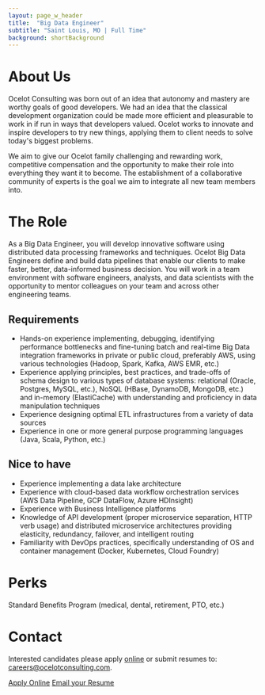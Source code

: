 ```yaml
---
layout: page_w_header
title:  "Big Data Engineer"
subtitle: "Saint Louis, MO | Full Time"
background: shortBackground
---
```


# About Us

Ocelot Consulting was born out of an idea that autonomy and mastery are worthy goals of good developers. We had an idea that the classical development organization could be made more efficient and pleasurable to work in if run in ways that developers valued. Ocelot works to innovate and inspire developers to try new things, applying them to client needs to solve today's biggest problems.

We aim to give our Ocelot family challenging and rewarding work, competitive compensation and the opportunity to make their role into everything they want it to become. The establishment of a collaborative community of experts is the goal we aim to integrate all new team members into.

# The Role
As a Big Data Engineer, you will develop innovative software using distributed data processing frameworks and techniques.  Ocelot Big Data Engineers define and build data pipelines that enable our clients to make faster, better, data-informed business decision.  You will work in a team environment with software engineers, analysts, and data scientists with the opportunity to mentor colleagues on your team and across other engineering teams.

## Requirements

* Hands-on experience implementing, debugging, identifying performance bottlenecks and fine-tuning batch and real-time Big Data integration frameworks in private or public cloud, preferably AWS, using various technologies (Hadoop, Spark, Kafka, AWS EMR, etc.)
* Experience applying principles, best practices, and trade-offs of schema design to various types of database systems: relational (Oracle, Postgres, MySQL, etc.), NoSQL (HBase, DynamoDB, MongoDB, etc.) and in-memory (ElastiCache) with understanding and proficiency in data manipulation techniques
* Experience designing optimal ETL infrastructures from a variety of data sources
* Experience in one or more general purpose programming languages (Java, Scala, Python, etc.)


## Nice to have
* Experience implementing a data lake architecture
* Experience with cloud-based data workflow orchestration services (AWS Data Pipeline, GCP DataFlow, Azure HDInsight)
* Experience with Business Intelligence platforms
* Knowledge of API development (proper microservice separation, HTTP verb usage) and distributed microservice architectures providing elasticity, redundancy, failover, and intelligent routing
* Familiarity with DevOps practices, specifically understanding of OS and container management (Docker, Kubernetes, Cloud Foundry)


# Perks
Standard Benefits Program (medical, dental, retirement, PTO, etc.)

# Contact
Interested candidates please apply <a href="https://www.indeed.com/job/big-data-engineer-18a7c0d744835ec4" target="_blank">online</a> or submit resumes to: [careers@ocelotconsulting.com](mailto:careers@ocelotconsulting.com).

<a class="button is-primary is-outlined" href="https://www.indeed.com/job/big-data-engineer-18a7c0d744835ec4" target="_blank">Apply Online</a>
<a class="button is-link is-outlined" href="mailto:careers@ocelotconsulting.com" target="_blank">Email your Resume</a>

